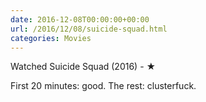 ```yaml
---
date: 2016-12-08T00:00:00+00:00
url: /2016/12/08/suicide-squad.html
categories: Movies
---
```

Watched Suicide Squad (2016) - ★

First 20 minutes: good. The rest: clusterfuck.


